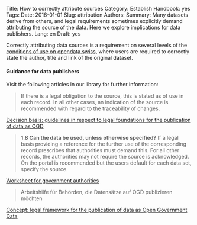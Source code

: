 Title: How to correctly attribute sources
Category: Establish
Handbook: yes
Tags:
Date: 2016-01-01
Slug: attribution
Authors:
Summary: Many datasets derive from others, and legal requirements sometimes explicitly demand attributing the source of the data. Here we explore implications for data publishers.
Lang: en
Draft: yes


Correctly attributing data sources is a requirement on several levels of the [conditions of use on opendata.swiss](https://opendata.swiss/de/terms-of-use/), where users are required to correctly state the author, title and link of the original dataset.

#### Guidance for data publishers

Visit the following articles in our library for further information:

> If there is a legal obligation to the source, this is stated as of use in each record. In all other cases, an indication of the source is recommended with regard to the traceability of changes.

[Decision basis: guidelines in respect to legal foundations for the publication of data as OGD](/library/m1-entscheid-rechtsgrundlagen)

> **1.8 Can the data be used, unless otherwise specified?**
If a legal basis providing a reference for the further use of the corresponding record prescribes that authorities must demand this. For all other records, the authorities may not require the source is acknowledged. On the portal is recommended but the users default for each data set, specify the source.

[Worksheet for government authorities](/de/library/m7-recht-arbeitshilfe)

> Arbeitshilfe für Behörden, die Datensätze auf OGD publizieren möchten

[Concept: legal framework for the publication of data as Open Government Data](/library/m1-rechtliche-rahmen)
